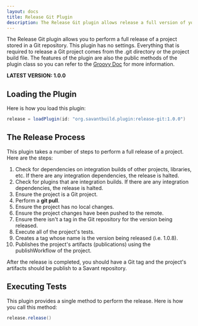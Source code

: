 ```yaml
---
layout: docs
title: Release Git Plugin
description: The Release Git plugin allows release a full version of your project that stored in a Git repository.
---
```


The Release Git plugin allows you to perform a full release of a project stored in a Git repository. This plugin has no settings. Everything that is required to release a Git project comes from the .git directory or the project build file. The features of the plugin are also the public methods of the plugin class so you can refer to the [Groovy Doc](docs/) for more information.

**LATEST VERSION: 1.0.0**


## Loading the Plugin

Here is how you load this plugin:

~~~~ groovy
release = loadPlugin(id: "org.savantbuild.plugin:release-git:1.0.0")
~~~~ 


## The Release Process

This plugin takes a number of steps to perform a full release of a project. Here are the steps:

1. Check for dependencies on integration builds of other projects, libraries, etc. If there are any integration dependencies, the release is halted.
2. Check for plugins that are integration builds. If there are any integration dependencies, the release is halted.
3. Ensure the project is a Git project.
4. Perform a **git pull**.
5. Ensure the project has no local changes.
6. Ensure the project changes have been pushed to the remote.
7. Ensure there isn't a tag in the Git repository for the version being released.
8. Execute all of the project's tests.
9. Creates a tag whose name is the version being released (i.e. 1.0.8).
10. Publishes the project's artifacts (publications) using the publishWorkflow of the project.

After the release is completed, you should have a Git tag and the project's artifacts should be publish to a Savant repository.


## Executing Tests

This plugin provides a single method to perform the release. Here is how you call this method:

~~~~ groovy
release.release()
~~~~ 
